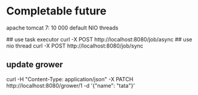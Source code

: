 # Completable future
apache tomcat 7: 10 000 default NIO threads

## use task executor
curl -X POST http://localhost:8080/job/async 
## use nio thread
curl -X POST http://localhost:8080/job/sync 

## update grower
curl -H "Content-Type: application/json" -X PATCH http://localhost:8080/grower/1 -d '{"name": "tata"}'